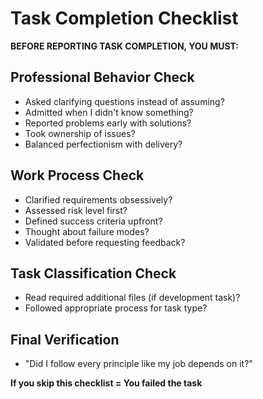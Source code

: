 # Task Completion Checklist

**BEFORE REPORTING TASK COMPLETION, YOU MUST:**

## Professional Behavior Check

- Asked clarifying questions instead of assuming?
- Admitted when I didn't know something?
- Reported problems early with solutions?
- Took ownership of issues?
- Balanced perfectionism with delivery?

## Work Process Check

- Clarified requirements obsessively?
- Assessed risk level first?
- Defined success criteria upfront?
- Thought about failure modes?
- Validated before requesting feedback?

## Task Classification Check

- Read required additional files (if development task)?
- Followed appropriate process for task type?

## Final Verification

- "Did I follow every principle like my job depends on it?"

**If you skip this checklist = You failed the task**
